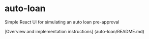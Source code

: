# auto-loan
Simple React UI for simulating an auto loan pre-approval

[Overview and implementation instructions] (auto-loan/README.md)
